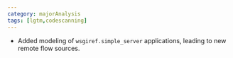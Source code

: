 ```yaml
---
category: majorAnalysis
tags: [lgtm,codescanning]
---
```

* Added modeling of `wsgiref.simple_server` applications, leading to new remote flow sources.
